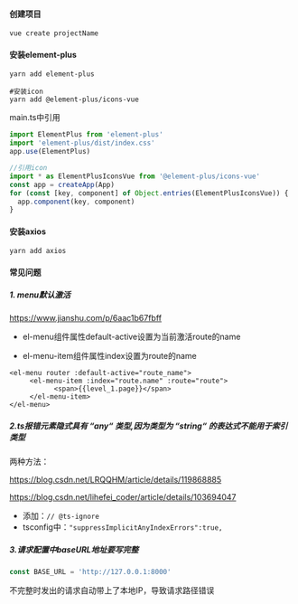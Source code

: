 #### 创建项目

```shell
vue create projectName
```

#### 安装element-plus

```shell
yarn add element-plus

#安装icon
yarn add @element-plus/icons-vue
```

main.ts中引用

```ts
import ElementPlus from 'element-plus'
import 'element-plus/dist/index.css'
app.use(ElementPlus)

//引用icon
import * as ElementPlusIconsVue from '@element-plus/icons-vue'
const app = createApp(App)
for (const [key, component] of Object.entries(ElementPlusIconsVue)) {
  app.component(key, component)
}
```



#### 安装axios

```shell
yarn add axios
```



#### 常见问题

##### 1. menu默认激活

https://www.jianshu.com/p/6aac1b67fbff

+ el-menu组件属性default-active设置为当前激活route的name

+ el-menu-item组件属性index设置为route的name

```vue
<el-menu router :default-active="route_name">
     <el-menu-item :index="route.name" :route="route">
           <span>{{level_1.page}}</span>
     </el-menu-item>
</el-menu>
```



##### 2.ts报错元素隐式具有 “any“ 类型,因为类型为 “string“ 的表达式不能用于索引类型

两种方法：

https://blog.csdn.net/LRQQHM/article/details/119868885

https://blog.csdn.net/lihefei_coder/article/details/103694047

+ 添加：```// @ts-ignore```
+ tsconfig中：```"suppressImplicitAnyIndexErrors":true,```



##### 3.请求配置中baseURL地址要写完整

```javascript
const BASE_URL = 'http://127.0.0.1:8000'
```

不完整时发出的请求自动带上了本地IP，导致请求路径错误

